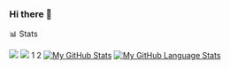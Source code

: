 ### Hi there 👋
📊 Stats

![](https://raw.githubusercontent.com/RusGol718/github-stats/master/generated/overview.svg#gh-dark-mode-only)
![](https://raw.githubusercontent.com/RusGol718/github-stats/master/generated/languages.svg#gh-dark-mode-only)
1
2
[![My GitHub Stats](https://github-readme-stats.vercel.app/api/?username=RusGol718&count_private=true&theme=gh-dark-mode-only&showicons=true)]()
[![My GitHub Language Stats](https://github-readme-stats.vercel.app/api/top-langs/?username=RusGol718&langs_count=5&theme=gh-dark-mode-only)]()
<!--
**RusGol718/RusGol718** is a ✨ _special_ ✨ repository because its `README.md` (this file) appears on your GitHub profile.

Here are some ideas to get you started:

- 🔭 I’m currently working on ...
- 🌱 I’m currently learning ...
- 👯 I’m looking to collaborate on ...
- 🤔 I’m looking for help with ...
- 💬 Ask me about ...
- 📫 How to reach me: ...
- 😄 Pronouns: ...
- ⚡ Fun fact: ...
-->
